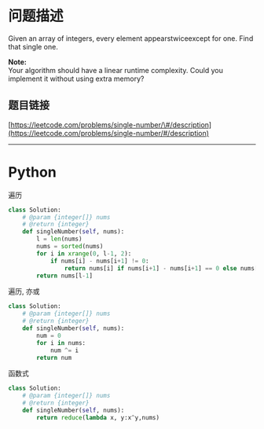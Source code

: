 # 问题描述

Given an array of integers, every element appearstwiceexcept for one. Find that single one.

**Note:**  
Your algorithm should have a linear runtime complexity. Could you implement it without using extra memory?

## 题目链接

[https://leetcode.com/problems/single-number/\#/description](https://leetcode.com/problems/single-number/#/description)

---

# Python

遍历

```py
class Solution:
    # @param {integer[]} nums
    # @return {integer}
    def singleNumber(self, nums):
        l = len(nums)
        nums = sorted(nums)
        for i in xrange(0, l-1, 2):
            if nums[i] - nums[i+1] != 0:
                return nums[i] if nums[i+1] - nums[i+1] == 0 else nums[i+1]
        return nums[l-1]
```

遍历, 亦或

```py
class Solution:
    # @param {integer[]} nums
    # @return {integer}
    def singleNumber(self, nums):
        num = 0
        for i in nums:
            num ^= i
        return num
```

函数式

```py
class Solution:
    # @param {integer[]} nums
    # @return {integer}
    def singleNumber(self, nums):
        return reduce(lambda x, y:x^y,nums)
```



